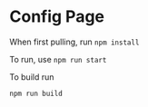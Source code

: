 # Config Page

When first pulling, run `npm install`

To run, use `npm run start`

To build run
```
npm run build
```